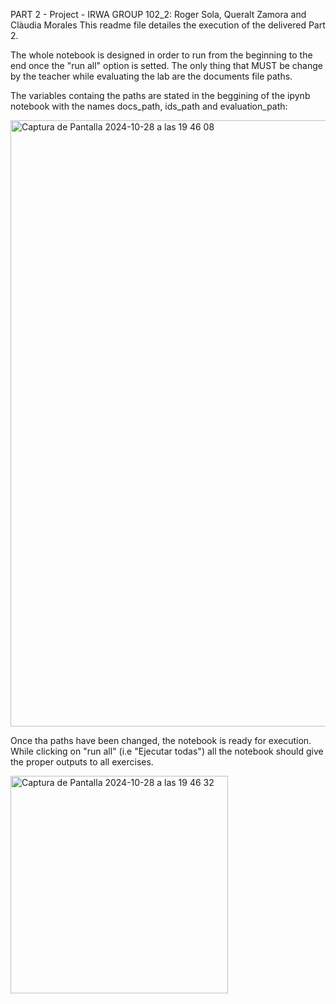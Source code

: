 PART 2 - Project - IRWA
GROUP 102_2: Roger Sola, Queralt Zamora and Clàudia Morales
This readme file detailes the execution of the delivered Part 2.

The whole notebook is designed in order to run from the beginning to the end once the "run all" option is setted. The only thing that MUST be change by the teacher while evaluating the lab are the documents file paths.

The variables containg the paths are stated in the beggining of the ipynb notebook with the names docs_path, ids_path and evaluation_path:

<img width="970" alt="Captura de Pantalla 2024-10-28 a las 19 46 08" src="https://github.com/user-attachments/assets/0afbbf85-7784-40e2-8941-e68670ff577e">

Once tha paths have been changed, the notebook is ready for execution. While clicking on "run all" (i.e "Ejecutar todas") all the notebook should give the proper outputs to all exercises.


<img width="348" alt="Captura de Pantalla 2024-10-28 a las 19 46 32" src="https://github.com/user-attachments/assets/bac9b189-668e-418c-8281-0d841fdad971">
